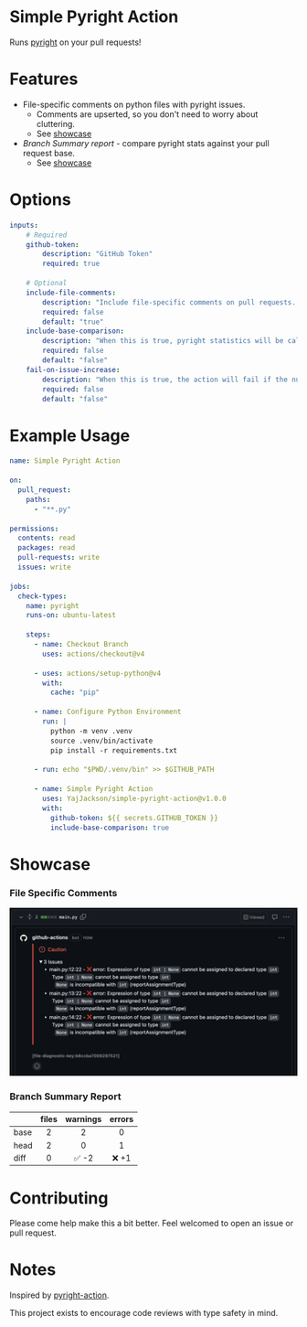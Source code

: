 # Simple Pyright Action
Runs [pyright](https://github.com/microsoft/pyright) on your pull requests!

# Features
- File-specific comments on python files with pyright issues.
  - Comments are upserted, so you don't need to worry about cluttering.
  - See [showcase](#file-specific-comments)
- _Branch Summary report_ - compare pyright stats against your pull request base.
  - See [showcase](#branch-summary-report)

# Options
```yaml
inputs:
    # Required
    github-token:
        description: "GitHub Token"
        required: true

    # Optional
    include-file-comments:
        description: "Include file-specific comments on pull requests. Comments are upserted."
        required: false
        default: "true"
    include-base-comparison:
        description: "When this is true, pyright statistics will be calculated for the whole project on both the base and head."
        required: false
        default: "false"
    fail-on-issue-increase:
        description: "When this is true, the action will fail if the number of issues increases from the base to the head."
        required: false
        default: "false"
```

# Example Usage
```yaml
name: Simple Pyright Action

on:
  pull_request:
    paths:
      - "**.py"

permissions:
  contents: read
  packages: read
  pull-requests: write
  issues: write

jobs:
  check-types:
    name: pyright
    runs-on: ubuntu-latest

    steps:
      - name: Checkout Branch
        uses: actions/checkout@v4

      - uses: actions/setup-python@v4
        with:
          cache: "pip"

      - name: Configure Python Environment
        run: |
          python -m venv .venv
          source .venv/bin/activate
          pip install -r requirements.txt

      - run: echo "$PWD/.venv/bin" >> $GITHUB_PATH

      - name: Simple Pyright Action
        uses: YajJackson/simple-pyright-action@v1.0.0
        with:
          github-token: ${{ secrets.GITHUB_TOKEN }}
          include-base-comparison: true
```

# Showcase
### File Specific Comments
![File specific pyright analytics.](./docs/file_specific_comment.png)

### Branch Summary Report
| | files | warnings | errors |
| --- | :--: | :--: | :--: |
| base | 2 | 2 | 0 |
| head | 2 | 0 | 1 |
| diff | 0 | ✅ -2 | ❌ +1 |

# Contributing
Please come help make this a bit better.
Feel welcomed to open an issue or pull request.

# Notes
Inspired by [pyright-action](https://github.com/jakebailey/pyright-action).

This project exists to encourage code reviews with type safety in mind.
